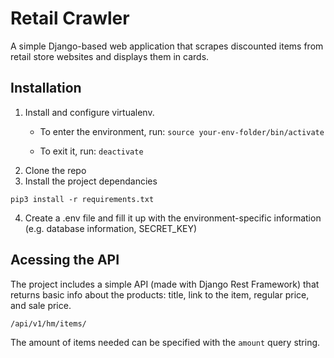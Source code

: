 # Retail Crawler
A simple Django-based web application that scrapes discounted items from retail store websites and displays them in cards. 

## Installation

1. Install and configure virtualenv.
    * To enter the environment, run:
    ```source your-env-folder/bin/activate```

    * To exit it, run: 
    ```deactivate```
2. Clone the repo
3. Install the project dependancies
```
pip3 install -r requirements.txt
```
4. Create a .env file and fill it up with the environment-specific information (e.g. database information, SECRET_KEY)

## Acessing the API

The project includes a simple API (made with Django Rest Framework) that returns basic info about the products: title, link to the item, regular price, and sale price.
```
/api/v1/hm/items/
```
The amount of items needed can be specified with the ```amount``` query string.
